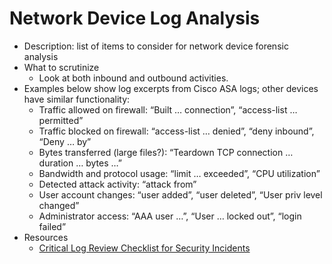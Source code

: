 # Network Device Log Analysis

* Description: list of items to consider for network device forensic analysis
* What to scrutinize
  * Look at both inbound and outbound activities.
* Examples below show log excerpts from Cisco ASA logs; other devices have similar functionality:
  * Traffic allowed on firewall: “Built … connection”, “access-list … permitted”
  * Traffic blocked on firewall: “access-list … denied”, “deny inbound”, “Deny … by”
  * Bytes transferred (large files?): “Teardown TCP connection … duration … bytes …”
  * Bandwidth and protocol usage: “limit … exceeded”, “CPU utilization”
  * Detected attack activity: “attack from”
  * User account changes: “user added”, “user deleted”, “User priv level changed”
  * Administrator access: “AAA user …”, “User … locked out”, “login failed”
* Resources
  * [Critical Log Review Checklist for Security Incidents](https://zeltser.com/security-incident-log-review-checklist/)
